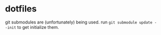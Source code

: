 # dotfiles

git submodules are (unfortunately) being used. run `git submodule update --init` to get initialize them.

